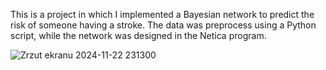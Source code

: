 This is a project in which I implemented a Bayesian network to predict the risk of someone having a stroke.
The data was preprocess using a Python script, while the network was designed in the Netica program.


![Zrzut ekranu 2024-11-22 231300](https://github.com/user-attachments/assets/c2b19f01-5e7e-4b0a-97e3-79966d47efdd)
